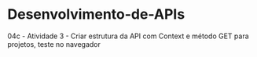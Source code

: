 # Desenvolvimento-de-APIs

04c - Atividade 3 - Criar estrutura da API com Context e método GET para projetos, teste no navegador 
